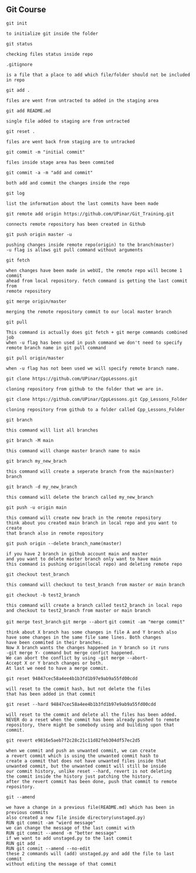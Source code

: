Git Course
-----------

`git init `

	to initialize git inside the folder 

`git status`

	checking files status inside repo

`.gitignore `

	is a file that a place to add which file/folder should not be included in repo

`git add .`

	files are went from untracted to added in the staging area

`git add README.md`

	single file added to staging are from untracted

`git reset .`

	files are went back from staging are to untracked

`git commit -m "initial commit"`

	files inside stage area has been commited

`git commit -a -m "add and commit"`

	both add and commit the changes inside the repo

`git log `

	list the information about the last commits have been made

`git remote add origin https://github.com/UPinar/Git_Training.git`

	connects remote repository has been created in Github

`git push origin master -u`

	pushing changes inside remote repo(origin) to the branch(master)
	-u flag is allows git pull command without arguments

`git fetch`

	when changes have been made in webUI, the remote repo will become 1 commit 
 	ahead from local repository. fetch command is getting the last commit from 
  	remote repository

`git merge origin/master`

 	merging the remote repository commit to our local master branch 

`git pull`

 	This command is actually does git fetch + git merge commands combined job
  	when -u flag has been used in push command we don't need to specify 
   	remote branch name in git pull command

`git pull origin/master`

 	when -u flag has not been used we will specify remote branch name.
	
`git clone https://github.com/UPinar/CppLessons.git`

	cloning repository from github to the folder that we are in.

`git clone https://github.com/UPinar/CppLessons.git Cpp_Lessons_Folder`

	cloning repository from github to a folder called Cpp_Lessons_Folder

`git branch`

	this command will list all branches 

`git branch -M main`

	this command will change master branch name to main

`git branch my_new_brach`

	this command will create a seperate branch from the main(master) branch 

`git branch -d my_new_branch`

	this command will delete the branch called my_new_branch

`git push -u origin main`

	this command will create new brach in the remote repository 
	think about you created main branch in local repo and you want to create 
	that branch also in remote repository

`git push origin --delete branch_name(master)`

	if you have 2 branch in github account main and master
	and you want to delete master branch only want to have main
	this command is pushing origin(local repo) and deleting remote repo

`git checkout test_branch`

	this command will checkout to test_branch from master or main branch 

`git checkout -b test2_branch`

	this command will create a branch called test2_branch in local repo
	and checkout to test2_branch from master or main branch 

`git merge test_branch`
`git merge --abort`
`git commit -am "merge commit"`

	think about X branch has some changes in file A and Y branch also 
	have some changes in the same file same lines. Both changes 
	have been commited in their branches. 
	Now X branch wants the changes happened in Y branch so it runs
	-git merge Y- command but merge confict happened.
	We can abort the conflict by using -git merge --abort-
	Accept X or Y branch changes or both. 
	At last we need to have a merge commit.

`git reset 94847cec58a4ee4b1b3fd1b97e9ab9a55fd00cdd`
	
	will reset to the commit hash, but not delete the files
	that has been added in that commit
	
`git reset --hard 94847cec58a4ee4b1b3fd1b97e9ab9a55fd00cdd`

	will reset to the commit and delete all the files has been added.
	NEVER do a reset when the commit has been already pushed to remote
	repository, there might be somebody using and building upon that commit.

`git revert e9816e5aeb7f2c28c21c11d82feb304df57ec2d5`

	when we commit and push an unwanted commit, we can create 
	a revert commit which is using the unwanted commit hash to
	create a commit that does not have unwanted files inside that 
	unwanted commit, but the unwanted commit will still be inside
	our commit history, unlike reset --hard, revert is not deleting
	the commit inside the history just patching the history.
	after the revert commit has been done, push that commit to remote 
	repository.

`git --amend`

	we have a change in a previous file(README.md) which has been in previous commits 
	also created a new file inside directory(unstaged.py)
	RUN git commit -am "wierd message" 
	we can change the message of the last commit with
	RUN git commit --amend -m "better message"
	if we want to add unstaged.py to the last commit 
	RUN git add .
	RUN git commit --amend --no-edit
	these 2 commands will (add) unstaged.py and add the file to last commit
	without editing the message of that commit